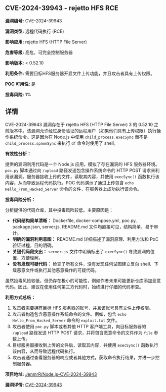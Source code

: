 ## CVE-2024-39943 - rejetto HFS RCE

**漏洞编号:** CVE-2024-39943

**漏洞类型:** 远程代码执行 (RCE)

**影响应用:** rejetto HFS (HTTP File Server)

**危害等级:** 高危，可完全控制服务器

**影响版本:** < 0.52.10

**利用条件:** 需要目标HFS服务器开启文件上传功能，并且攻击者具有上传权限。

**POC 可用性:** 是

**投毒风险:** 1%

## 详情

CVE-2024-39943 漏洞存在于 rejetto HFS (HTTP File Server) 3 的 0.52.10 之前版本中。该漏洞允许经过身份验证的远程用户（如果他们具有上传权限）执行操作系统命令。这是因为在 Node.js 中使用 `child_process.execSync` 而不是 `child_process.spawnSync` 来执行 `df` 命令时使用了 shell。  

**有效性分析：**

提供的漏洞利用代码是一个 Node.js 应用，模拟了存在漏洞的 HFS 服务器环境。`poc.py` 脚本通过向 `/upload` 路径发送包含操作系统命令的 HTTP POST 请求来利用该漏洞。服务器接收上传的文件，读取其内容，并使用 `execSync()` 函数执行该内容，从而导致远程代码执行。POC 代码演示了通过上传包含 `echo Hello_From_Hacked_Server` 命令的文件，在服务器上成功执行该命令。

**投毒风险分析：**

分析提供的代码仓库，其中投毒风险较低。主要原因是：

*   **代码结构简单清晰：** Dockerfile, docker-compose.yml, poc.py, package.json, server.js, README.md 文件均直接可见，结构简单，易于审计。
*   **明确的漏洞利用意图：**  README.md 详细描述了漏洞原理、利用方法和 PoC 验证过程，目的明确。
*   **关键代码段突出：** `server.js` 文件中明确标出了 `execSync()` 导致漏洞的位置，方便理解。
*   **没有发现可疑代码：**  检查了所有文件，没有发现任何试图建立反向 shell、下载恶意文件或执行其他恶意操作的可疑代码。

虽然投毒风险较低，但仍存在极小的可能性，例如作者未来可能更新仓库添加恶意代码。因此，建议在使用任何第三方代码时，始终进行仔细的代码审查。

**利用方式总结：**

1.  攻击者需要拥有目标 HFS 服务器的账号，并且该账号具有文件上传权限。
2.  攻击者构造包含恶意操作系统命令的文件。例如，包含 `echo Hello_From_Hacked_Server` 命令的 `exploit.txt` 文件。
3.  攻击者使用 `poc.py` 脚本或者其他 HTTP 客户端工具，向目标服务器的 `/upload` 路径发送 HTTP POST 请求，并将包含恶意命令的文件作为 `file` 参数上传。
4.  目标服务器接收到上传的文件后，读取其内容，并使用 `execSync()` 函数执行该内容，从而导致远程代码执行。
5.  攻击者通过查看服务器的响应或者其他方式，获取命令执行结果，并进一步控制服务器。

**项目地址:** [JenmrR/Node.js-CVE-2024-39943](https://github.com/JenmrR/Node.js-CVE-2024-39943)

**漏洞详情:** [CVE-2024-39943](https://nvd.nist.gov/vuln/detail/CVE-2024-39943)